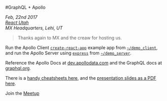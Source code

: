 #GraphQL + Apollo

_Feb, 22nd 2017_<br />
_[React Utah](https://www.meetup.com/ReactJS-Utah/events/237527894/)_<br />
_MX Headquarters, Lehi, UT_

> Thanks again to MX and the creaw for hosting us. 

Run the Apollo Client [`create-react-app`](1) example app from [`~/demo_client`](./demo_client/), and run the Apollo Server using [`express`](2) from [`~/demo_server`](./demo_server).

Reference the Apollo Docs at [dev.apollodata.com](1) and the GraphQL docs at [graphql.org](2).

There is a [handy cheatsheets here](./resources/graphql-shorthand-notation-cheat-sheet.pdf), and the [presentation slides as a PDF here](./resources/keynote.pdf).

Join the [Meetup](https://www.meetup.com/ReactJS-Utah/)

[1]: http://dev.apollodata.com/
[2]: http://graphql.org/learn/
[3]: https://github.com/facebookincubator/create-react-app
[4]: https://github.com/expressjs/express